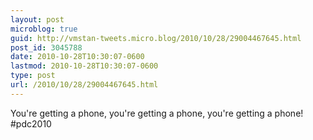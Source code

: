 ```yaml
---
layout: post
microblog: true
guid: http://vmstan-tweets.micro.blog/2010/10/28/29004467645.html
post_id: 3045788
date: 2010-10-28T10:30:07-0600
lastmod: 2010-10-28T10:30:07-0600
type: post
url: /2010/10/28/29004467645.html
---
```

You're getting a phone, you're getting a phone, you're getting a phone! #pdc2010
